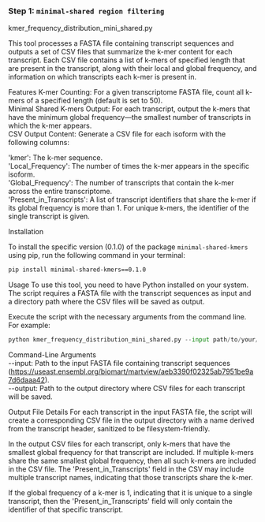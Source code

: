 ### **Step 1: `minimal-shared region filtering`**

kmer_frequency_distribution_mini_shared.py 

This tool processes a FASTA file containing transcript sequences and outputs a set of CSV files that summarize the k-mer content for each transcript. Each CSV file contains a list of k-mers of specified length that are present in the transcript, along with their local and global frequency, and information on which transcripts each k-mer is present in.

Features
K-mer Counting: For a given transcriptome FASTA file, count all k-mers of a specified length (default is set to 50).<br>
Minimal Shared K-mers Output: For each transcript, output the k-mers that have the minimum global frequency—the smallest number of transcripts in which the k-mer appears.<br>
CSV Output Content: Generate a CSV file for each isoform with the following columns:<br>

'kmer': The k-mer sequence.<br>
'Local_Frequency': The number of times the k-mer appears in the specific isoform.<br>
'Global_Frequency': The number of transcripts that contain the k-mer across the entire transcriptome.<br>
'Present_in_Transcripts': A list of transcript identifiers that share the k-mer if its global frequency is more than 1. For unique k-mers, the identifier of the single transcript is given.

Installation

To install the specific version (0.1.0) of the package `minimal-shared-kmers` using pip, run the following command in your terminal:

```bash
pip install minimal-shared-kmers==0.1.0
```
Usage
To use this tool, you need to have Python installed on your system. The script requires a FASTA file with the transcript sequences as input and a directory path where the CSV files will be saved as output.

Execute the script with the necessary arguments from the command line. For example:<br>
```python
python kmer_frequency_distribution_mini_shared.py --input path/to/your/ACTB_reference/mart_export_ACTB.txt --output path/to/output/directory/
```
Command-Line Arguments<br>
--input: Path to the input FASTA file containing transcript sequences (https://useast.ensembl.org/biomart/martview/aeb3390f02325ab7951be9a7d6daaa42).<br> 
--output: Path to the output directory where CSV files for each transcript will be saved.

Output File Details
For each transcript in the input FASTA file, the script will create a corresponding CSV file in the output directory with a name derived from the transcript header, sanitized to be filesystem-friendly.

In the output CSV files for each transcript, only k-mers that have the smallest global frequency for that transcript are included. If multiple k-mers share the same smallest global frequency, then all such k-mers are included in the CSV file. The 'Present_in_Transcripts' field in the CSV may include multiple transcript names, indicating that those transcripts share the k-mer.

If the global frequency of a k-mer is 1, indicating that it is unique to a single transcript, then the 'Present_in_Transcripts' field will only contain the identifier of that specific transcript.
